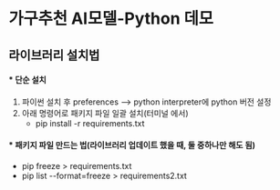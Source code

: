 # 가구추천 AI모델-Python 데모
## 라이브러리 설치법

#### * 단순 설치
1. 파이썬 설치 후 preferences --> python interpreter에 python 버전 설정
2. 아래 명령어로 패키지 파일 일괄 설치(터미널 에서)
   - pip install -r requirements.txt

#### * 패키지 파일 만드는 법(라이브러리 업데이트 했을 때, 둘 중하나만 해도 됨) 
   - pip freeze > requirements.txt
   - pip list --format=freeze > requirements2.txt



